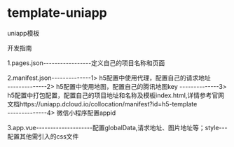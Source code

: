 # template-uniapp
uniapp模板

开发指南

1.pages.json-----------------定义自己的项目名称和页面  

2.manifest.json--------------1> h5配置中使用代理，配置自己的请求地址  
               --------------2> h5配置中使用地图，配置自己的腾讯地图key 
               --------------3> h5配置中打包配置，配置自己的项目地址和名称及模板index.html,详情参考官网文档https://uniapp.dcloud.io/collocation/manifest?id=h5-template  
               --------------4> 微信小程序配置appid  

3.app.vue--------------------配置globalData,请求地址、图片地址等；style---配置其他需引入的css文件
